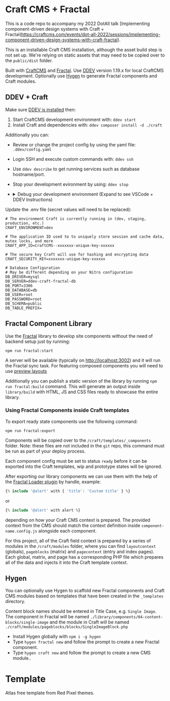# Craft CMS + Fractal

This is a code repo to accompany my 2022 DotAll talk [Implementing component-driven design systems with Craft + Fractal(https://craftcms.com/events/dot-all-2022/sessions/implementing-component-driven-design-systems-with-craft-fractal).

This is an installable Craft CMS installation, although the asset build step is not set up. We're relying on static assets that may need to be copied over to the `public/dist` folder.

Built with [CraftCMS](https://craftcms.com) and [Fractal](https://fractal.build). Use [DDEV](https://ddev.com/) version 1.19.x for local CraftCMS development. Optionally use [Hygen](https://www.hygen.io/) to generate Fractal components and Craft modules.


## DDEV + Craft
Make sure [DDEV is installed](https://ddev.readthedocs.io/en/stable/users/install/ddev-installation/) then:

1. Start CraftCMS development environment with: `ddev start`
2. Install Craft and dependencies with: `ddev composer install -d ./craft`

Additionally you can:
- Review or change the project config by using the yaml file: `.ddev/config.yaml`
- Login SSH and execute custom commands with: `ddev ssh`
- Use `ddev describe` to get running services such as database hostname/port.
- Stop your development evironment by using: `ddev stop`
- <details>
    <summary>Debug your development environment (Expand to see VSCode + DDEV Instructions)</summary>

    1. [Install VSCode Extension](https://marketplace.visualstudio.com/items?itemName=xdebug.php-debug)
    2. Enable DDEV with `ddev xdebug enable`
    3. Start a new [Debuggin Session](https://code.visualstudio.com/docs/editor/debugging) from VSCode
    4. Set breakpoints from editor and navigate the site to catch and inspect them.
  </details>

Update the .env file (secret values will need to be replaced):
```
# The environment Craft is currently running in (dev, staging, production, etc.)
CRAFT_ENVIRONMENT=dev

# The application ID used to to uniquely store session and cache data, mutex locks, and more
CRAFT_APP_ID=CraftCMS--xxxxxxx-unique-key-xxxxxx

# The secure key Craft will use for hashing and encrypting data
CRAFT_SECURITY_KEY=xxxxxxx-unique-key-xxxxxx

# Database Configuration
# May be different depending on your Nitro configuration
DB_DRIVER=mysql
DB_SERVER=ddev-craft-fractal-db
DB_PORT=3306
DB_DATABASE=db
DB_USER=root
DB_PASSWORD=root
DB_SCHEMA=public
DB_TABLE_PREFIX=
```

## Fractal Component Library

Use the [Fractal](https://fractal.build/) library to develop site components without the need of backend setup just by running:

`npm run fractal:start`

A server will be available (typically on [http://localhost:3002](http://localhost:3002)) and it will run the Fractal sync task. For featuring composed components you will need to use [preview layouts](https://fractal.build/guide/components/preview-layouts.html)

Additionally you can publish a static version of the library by running `npm run fractal:build` command. This will generate an output inside `library/build` with HTML, JS and CSS files ready to showcase the entire library.

### Using Fractal Components inside Craft templates

To export ready state components use the following command:

`npm run fractal:export`

Components will be copied over to the `/craft/templates/_components` folder. Note: these files are not included in the `git` repo, this command must be run as part of your deploy process.

Each component config must be set to status `ready` before it can be exported into the Craft templates, wip and prototype states will be ignored.

After exporting our library components we can use them with the help of the [Fractal Loader plugin](https://github.com/madebyraygun/fractal-loader) by handle, example:

```php
{% include '@alert' with { 'title': 'Custom title' } %}
```
or
```php
{% include '@alert' with alert %}
```

depending on how your Craft CMS context is prepared. The provided context from the CMS should match the context definition inside `component-name.config.js` alongside each component.

For this project, all of the Craft field context is prepared by a series of modules in the `/craft/modules` folder, where you can find `layoutcontext` (globals), `pageblocks` (matrix) and `pagecontext` (entry and index pages). Each global, matrix, and page has a corresponding PHP file which prepares all of the data and injects it into the Craft template context.

## Hygen

You can optionally use Hygen to scaffold new Fractal components and Craft CMS modules based on templates that have been created in the `_templates` directory.

Content block names should be entered in Title Case, e.g. `Single Image`. The component in Fractal will be named `./library/components/04-content-blocks/single-image` and the module in Craft will be named `./craft/modules/pageblocks/blocks/SingleImageBlock.php`

* Install Hygen globally with `npm i -g hygen`
* Type `hygen fractal new` and follow the prompt to create a new Fractal component.
* Type `hygen craft new` and follow the prompt to create a new CMS module..

# Template
Atlas free template from Red Pixel themes.